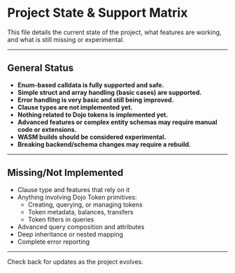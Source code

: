 # Project State & Support Matrix

This file details the current state of the project, what features are working, and what is still missing or experimental.

---

## General Status

- **Enum-based calldata is fully supported and safe.**
- **Simple struct and array handling (basic cases) are supported.**
- **Error handling is very basic and still being improved.**
- **Clause types are not implemented yet.**
- **Nothing related to Dojo tokens is implemented yet.**
- **Advanced features or complex entity schemas may require manual code or extensions.**
- **WASM builds should be considered experimental.**
- **Breaking backend/schema changes may require a rebuild.**

---

## Missing/Not Implemented

- Clause type and features that rely on it
- Anything involving Dojo Token primitives:
    - Creating, querying, or managing tokens
    - Token metadata, balances, transfers
    - Token filters in queries
- Advanced query composition and attributes
- Deep inheritance or nested mapping
- Complete error reporting

---

Check back for updates as the project evolves.